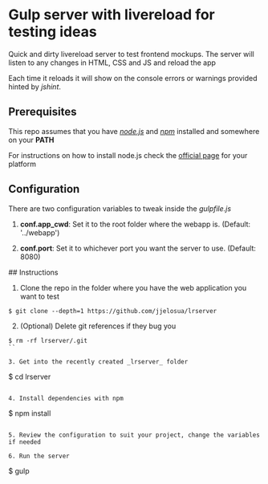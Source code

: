 # Gulp server with livereload for testing ideas

Quick and dirty livereload server to test frontend mockups. The server will listen to any changes in HTML, CSS and JS and reload the app

Each time it reloads it will show on the console errors or warnings provided hinted by _jshint_.

## Prerequisites 

This repo assumes that you have _[node.js](https://nodejs.org/en/)_ and _[npm](https://docs.npmjs.com/)_ installed and somewhere on your **PATH**

For instructions on how to install node.js check the [official page](https://nodejs.org/en/download/) for your platform

## Configuration

There are two configuration variables to tweak inside the _gulpfile.js_

1. **conf.app_cwd**: Set it to the root folder where the webapp is. (Default: '../webapp')

2. **conf.port**: Set it to whichever port you want the server to use. (Default: 8080)

## Instructions

1. Clone the repo in the folder where you have the web application you want to test

```
$ git clone --depth=1 https://github.com/jjelosua/lrserver
```

2. (Optional) Delete git references if they bug you

```
$ rm -rf lrserver/.git
``

3. Get into the recently created _lrserver_ folder

```
$ cd lrserver
```

4. Install dependencies with npm

```
$ npm install
```

5. Review the configuration to suit your project, change the variables if needed

6. Run the server

```
$ gulp
```



    
